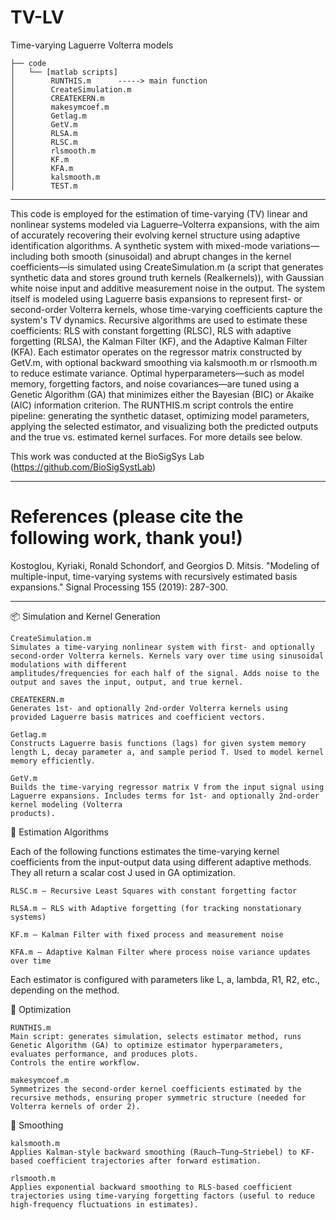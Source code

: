 # TV-LV
Time-varying Laguerre Volterra models 
```
├── code
│   └── [matlab scripts]
│        RUNTHIS.m      -----> main function
│        CreateSimulation.m
│        CREATEKERN.m  
│        makesymcoef.m 
│        Getlag.m 
│        GetV.m 
│        RLSA.m 
│        RLSC.m 
│        rlsmooth.m 
│        KF.m 
│        KFA.m 
│        kalsmooth.m 
│        TEST.m 
```
_______________________________________________________________________________________________________________________________________________________________________________

This code is employed for the estimation of time-varying (TV) linear and nonlinear systems modeled via Laguerre–Volterra expansions, with the aim of accurately recovering their evolving kernel structure using adaptive identification algorithms.
A synthetic system with mixed-mode variations—including both smooth (sinusoidal) and abrupt changes in the kernel coefficients—is simulated using CreateSimulation.m (a script that generates synthetic data and stores ground truth kernels (Realkernels)), with Gaussian white noise input and additive measurement noise in the output. The system itself is modeled using Laguerre basis expansions to represent first- or second-order Volterra kernels, whose time-varying coefficients capture the system's TV dynamics. Recursive algorithms are used to estimate these coefficients: RLS with constant forgetting (RLSC), RLS with adaptive forgetting (RLSA), the Kalman Filter (KF), and the Adaptive Kalman Filter (KFA). Each estimator operates on the regressor matrix constructed by GetV.m, with optional backward smoothing via kalsmooth.m or rlsmooth.m to reduce estimate variance. Optimal hyperparameters—such as model memory, forgetting factors, and noise covariances—are tuned using a Genetic Algorithm (GA) that minimizes either the Bayesian (BIC) or Akaike (AIC) information criterion. The RUNTHIS.m script controls the entire pipeline: generating the synthetic dataset, optimizing model parameters, applying the selected estimator, and visualizing both the predicted outputs and the true vs. estimated kernel surfaces. For more details see below.

This work was conducted at the BioSigSys Lab (https://github.com/BioSigSystLab)
________________________________________________________________________________________________________________________________________________________________________________
# References (please cite the following work, thank you!)

Kostoglou, Kyriaki, Ronald Schondorf, and Georgios D. Mitsis. "Modeling of multiple-input, time-varying systems with recursively estimated basis expansions." Signal Processing 155 (2019): 287-300.


________________________________________________________________________________________________________________________________________________________________________________


📦 Simulation and Kernel Generation

    CreateSimulation.m
    Simulates a time-varying nonlinear system with first- and optionally second-order Volterra kernels. Kernels vary over time using sinusoidal modulations with different     
    amplitudes/frequencies for each half of the signal. Adds noise to the output and saves the input, output, and true kernel.

    CREATEKERN.m
    Generates 1st- and optionally 2nd-order Volterra kernels using provided Laguerre basis matrices and coefficient vectors.

    Getlag.m
    Constructs Laguerre basis functions (lags) for given system memory length L, decay parameter a, and sample period T. Used to model kernel memory efficiently.

    GetV.m
    Builds the time-varying regressor matrix V from the input signal using Laguerre expansions. Includes terms for 1st- and optionally 2nd-order kernel modeling (Volterra 
    products).


🧠 Estimation Algorithms

Each of the following functions estimates the time-varying kernel coefficients from the input-output data using different adaptive methods. They all return a scalar cost J used in GA optimization.

    RLSC.m — Recursive Least Squares with constant forgetting factor

    RLSA.m — RLS with Adaptive forgetting (for tracking nonstationary systems)

    KF.m — Kalman Filter with fixed process and measurement noise

    KFA.m — Adaptive Kalman Filter where process noise variance updates over time

Each estimator is configured with parameters like L, a, lambda, R1, R2, etc., depending on the method.


🧬 Optimization

    RUNTHIS.m
    Main script: generates simulation, selects estimator method, runs Genetic Algorithm (GA) to optimize estimator hyperparameters, evaluates performance, and produces plots.     
    Controls the entire workflow.

    makesymcoef.m
    Symmetrizes the second-order kernel coefficients estimated by the recursive methods, ensuring proper symmetric structure (needed for Volterra kernels of order 2).


🧹 Smoothing

    kalsmooth.m
    Applies Kalman-style backward smoothing (Rauch–Tung–Striebel) to KF-based coefficient trajectories after forward estimation.

    rlsmooth.m
    Applies exponential backward smoothing to RLS-based coefficient trajectories using time-varying forgetting factors (useful to reduce high-frequency fluctuations in estimates).
